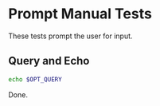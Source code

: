# Prompt Manual Tests

These tests prompt the user for input.

## Query and Echo <r label="test1"/>

<r opt="query" prompt="Enter your name" type="string" desc="Name" required />

<r stdout/>

``` bash
echo $OPT_QUERY
```

Done.